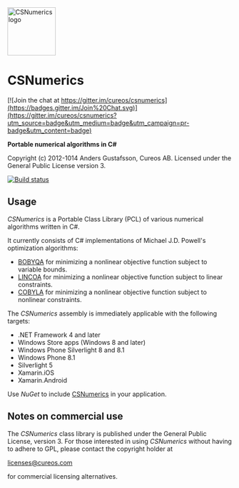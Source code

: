 <img src="NuGet/csnumerics.png" alt="CSNumerics logo" height="108" />

# CSNumerics

[![Join the chat at https://gitter.im/cureos/csnumerics](https://badges.gitter.im/Join%20Chat.svg)](https://gitter.im/cureos/csnumerics?utm_source=badge&utm_medium=badge&utm_campaign=pr-badge&utm_content=badge)

<b>Portable numerical algorithms in C#</b>

Copyright (c) 2012-1014 Anders Gustafsson, Cureos AB. Licensed under the General Public License version 3.<br />

[![Build status](https://ci.appveyor.com/api/projects/status/2msksh7auurc4hu4?svg=true)](https://ci.appveyor.com/project/anders9ustafsson/csnumerics)

## Usage

*CSNumerics* is a Portable Class Library (PCL) of various numerical algorithms written in C#. 

It currently consists of C# implementations of Michael J.D. Powell's optimization algorithms:

* [BOBYQA](https://github.com/cureos/csnumerics/wiki/BOBYQA) for minimizing a nonlinear objective function subject to variable bounds.
* [LINCOA](https://github.com/cureos/csnumerics/wiki/LINCOA) for minimizing a nonlinear objective function subject to linear constraints.
* [COBYLA](https://github.com/cureos/csnumerics/wiki/COBYLA) for minimizing a nonlinear objective function subject to nonlinear constraints.

The *CSNumerics* assembly is immediately applicable with the following targets:

* .NET Framework 4 and later
* Windows Store apps (Windows 8 and later)
* Windows Phone Silverlight 8 and 8.1
* Windows Phone 8.1
* Silverlight 5
* Xamarin.iOS
* Xamarin.Android

Use *NuGet* to include [CSNumerics](https://www.nuget.org/packages/csnumerics) in your application.


## Notes on commercial use

The *CSNumerics* class library is published under the General Public License, version 3.
For those interested in using *CSNumerics* without having to adhere to GPL, please contact the copyright holder at

licenses@cureos.com

for commercial licensing alternatives.
